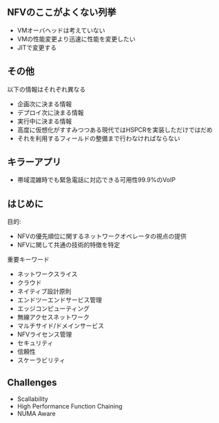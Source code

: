

## NFVのここがよくない列挙
- VMオーバヘッドは考えていない
- VMの性能変更より迅速に性能を変更したい
- JITで変更する

## その他
以下の情報はそれぞれ異なる
- 企画次に決まる情報
- デプロイ次に決まる情報
- 実行中に決まる情報
- 高度に仮想化がすすみつつある現代ではHSPCRを実装しただけではだめ
- それを利用するフィールドの整備まで行わなければならない

## キラーアプリ

- 帯域混雑時でも緊急電話に対応できる可用性99.9%のVoIP


## はじめに
目的:
- NFVの優先順位に関するネットワークオペレータの視点の提供
- NFVに関して共通の技術的特徴を特定

重要キーワード
- ネットワークスライス
- クラウド
- ネイティブ設計原則
- エンドツーエンドサービス管理
- エッジコンピューティング
- 無線アクセスネットワーク
- マルチサイド/ドメインサービス
- NFVライセンス管理
- セキュリティ
- 信頼性
- スケーラビリティ

## Challenges

- Scallability
- High Performance Function Chaining
- NUMA Aware



